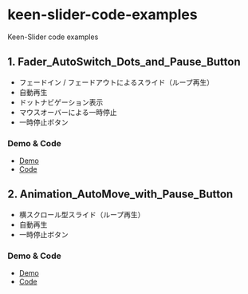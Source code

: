 # keen-slider-code-examples
Keen-Slider code examples
## 1. Fader_AutoSwitch_Dots_and_Pause_Button
- フェードイン / フェードアウトによるスライド（ループ再生）
- 自動再生
- ドットナビゲーション表示
- マウスオーバーによる一時停止
- 一時停止ボタン
### Demo & Code
- [Demo](https://burnworks.github.io/keen-slider-code-examples/Fader_AutoSwitch_Dots_and_Pause_Button/)
- [Code](./docs/Fader_AutoSwitch_Dots_and_Pause_Button)
## 2. Animation_AutoMove_with_Pause_Button
- 横スクロール型スライド（ループ再生）
- 自動再生
- 一時停止ボタン
### Demo & Code
- [Demo](https://burnworks.github.io/keen-slider-code-examples/Animation_AutoMove_with_Pause_Button/)
- [Code](./docs/Animation_AutoMove_with_Pause_Button)
